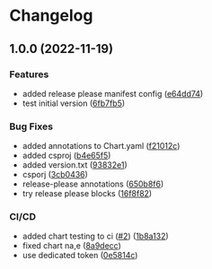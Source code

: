 # Changelog

## 1.0.0 (2022-11-19)


### Features

* added release please manifest config ([e64dd74](https://github.com/chgl/release-please-test/commit/e64dd74d69fcb1c6593f42eb685e9bd4bea2f539))
* test initial version ([6fb7fb5](https://github.com/chgl/release-please-test/commit/6fb7fb5a037e082abcd1e2a713a79a89a2830c46))


### Bug Fixes

* added annotations to Chart.yaml ([f21012c](https://github.com/chgl/release-please-test/commit/f21012c1f346da2e7b27a1efa82ab4467572dab8))
* added csproj ([b4e65f5](https://github.com/chgl/release-please-test/commit/b4e65f589515b5994f04a95ee6ad7a217930f623))
* added version.txt ([93832e1](https://github.com/chgl/release-please-test/commit/93832e189b64d68e287529466d4064d323e3845b))
* csporj ([3cb0436](https://github.com/chgl/release-please-test/commit/3cb043692a8852d73c388a5fbe75ec2658584b44))
* release-please annotations ([650b8f6](https://github.com/chgl/release-please-test/commit/650b8f6b53fc14f1fd7a81a28aeea2dbf75031f4))
* try release please blocks ([16f8f82](https://github.com/chgl/release-please-test/commit/16f8f82fbaeace7e185c8a03f81686f077ccd504))


### CI/CD

* added chart testing to ci ([#2](https://github.com/chgl/release-please-test/issues/2)) ([1b8a132](https://github.com/chgl/release-please-test/commit/1b8a1326b85d916a5a9bf08cf3fb4a92fdf4a0ad))
* fixed chart na,e ([8a9decc](https://github.com/chgl/release-please-test/commit/8a9decc7c43f5bd124f92046c7de3bdab87b7518))
* use dedicated token ([0e5814c](https://github.com/chgl/release-please-test/commit/0e5814c4048694c858951de12b68271d1619cd0c))
